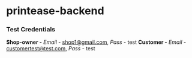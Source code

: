 # printease-backend

### Test Credentials

**Shop-owner -** *Email* - shop1@gmail.com, *Pass* - test
**Customer -** *Email* - customertest@test.com, *Pass* - test
 
